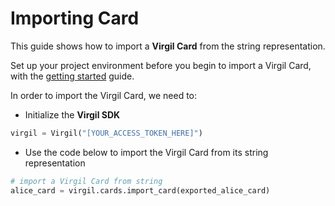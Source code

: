 # Importing Card

This guide shows how to import a **Virgil Card** from the string representation.

Set up your project environment before you begin to import a Virgil Card, with the [getting started](/documentation/guides/configuration/client.md) guide.


In order to import the Virgil Card, we need to:

- Initialize the **Virgil SDK**

```python
virgil = Virgil("[YOUR_ACCESS_TOKEN_HERE]")
```

- Use the code below to import the Virgil Card from its string representation

```python
# import a Virgil Card from string
alice_card = virgil.cards.import_card(exported_alice_card)
```
